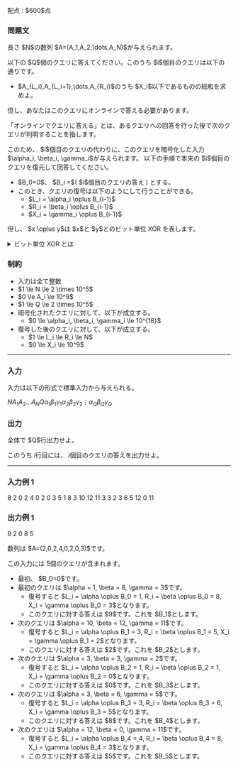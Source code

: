 
<div>

<span>

<span>

<p>
配点 : $600$点
</p>

<div>

<section>

### **問題文**

<p>
長さ $N$の数列 $A=(A_1,A_2,\dots,A_N)$が与えられます。
</p>

<p>
以下の $Q$個のクエリに答えてください。このうち $i$個目のクエリは以下の通りです。
</p>

<ul>

<li>
$A_{L_i},A_{L_i+1},\dots,A_{R_i}$のうち $X_i$以下であるものの総和を求めよ。
</li>

</ul>

<p>
但し、あなたはこのクエリにオンラインで答える必要があります。

「オンラインでクエリに答える」とは、あるクエリへの回答を行った後で次のクエリが判明することを指します。
</p>

<p>
このため、 $i$個目のクエリの代わりに、このクエリを暗号化した入力 $\alpha_i, \beta_i, \gamma_i$が与えられます。
以下の手順で本来の $i$個目のクエリを復元して回答してください。
</p>

<ul>

<li>
$B_0=0$、 $B_i =$( $i$個目のクエリの答え ) とする。
</li>

<li>
このとき、クエリの復号は以下のようにして行うことができる。
<ul>

<li>
$L_i = \alpha_i \oplus B_{i-1}$
</li>

<li>
$R_i = \beta_i \oplus B_{i-1}$
</li>

<li>
$X_i = \gamma_i \oplus B_{i-1}$
</li>

</ul>

</li>

</ul>

<p>
但し、 $x \oplus y$は $x$と $y$とのビット単位 XOR を表します。
</p>

<details>

<summary>
ビット単位 XOR とは
</summary>
非負整数 $A, B$のビット単位 XOR 、$A \oplus B$は、以下のように定義されます。

<ul>

<li>
$A \oplus B$を二進表記した際の $2^k$($k \geq 0$) の位の数は、$A, B$を二進表記した際の $2^k$の位の数のうち一方のみが $1$であれば $1$、そうでなければ $0$である。
</li>

</ul>
例えば、$3 \oplus 5 = 6$となります (二進表記すると: $011 \oplus 101 = 110$)。

</details>

</section>

</div>

<div>

<section>

### **制約**

<ul>

<li>
入力は全て整数
</li>

<li>
$1 \le N \le 2 \times 10^5$
</li>

<li>
$0 \le A_i \le 10^9$
</li>

<li>
$1 \le Q \le 2 \times 10^5$
</li>

<li>
暗号化されたクエリに対して、以下が成立する。
<ul>

<li>
$0 \le \alpha_i, \beta_i, \gamma_i \le 10^{18}$
</li>

</ul>

</li>

<li>
復号した後のクエリに対して、以下が成立する。
<ul>

<li>
$1 \le L_i \le R_i \le N$
</li>

<li>
$0 \le X_i \le 10^9$
</li>

</ul>

</li>

</ul>

</section>

</div>

---

<div>

<div>

<section>

### **入力**

<p>
入力は以下の形式で標準入力から与えられる。
</p>

<div>

$N$$A_1$$A_2$$\dots$$A_N$$Q$$\alpha_1$$\beta_1$$\gamma_1$$\alpha_2$$\beta_2$$\gamma_2$$\vdots$$\alpha_Q$$\beta_Q$$\gamma_Q$
</div>

</section>

</div>

<div>

<section>

### **出力**

<p>
全体で $Q$行出力せよ。

このうち $i$行目には、 $i$個目のクエリの答えを出力せよ。
</p>

</section>

</div>

</div>

---

<div>

<section>

### **入力例 1**

<div>

8
2 0 2 4 0 2 0 3
5
1 8 3
10 12 11
3 3 2
3 6 5
12 0 11

</div>

</section>

</div>

<div>

<section>

### **出力例 1**

<div>

9
2
0
8
5

</div>

<p>
数列は $A=(2,0,2,4,0,2,0,3)$です。

この入力には $5$個のクエリが含まれます。
</p>

<ul>

<li>
最初、 $B_0=0$です。
</li>

<li>
最初のクエリは $\alpha = 1, \beta = 8, \gamma = 3$です。
<ul>

<li>
復号すると $L_i = \alpha \oplus B_0 = 1, R_i = \beta \oplus B_0 = 8, X_i = \gamma \oplus B_0 = 3$となります。
</li>

<li>
このクエリに対する答えは $9$です。これを $B_1$とします。
</li>

</ul>

</li>

<li>
次のクエリは $\alpha = 10, \beta = 12, \gamma = 11$です。
<ul>

<li>
復号すると $L_i = \alpha \oplus B_1 = 3, R_i = \beta \oplus B_1 = 5, X_i = \gamma \oplus B_1 = 2$となります。
</li>

<li>
このクエリに対する答えは $2$です。これを $B_2$とします。
</li>

</ul>

</li>

<li>
次のクエリは $\alpha = 3, \beta = 3, \gamma = 2$です。
<ul>

<li>
復号すると $L_i = \alpha \oplus B_2 = 1, R_i = \beta \oplus B_2 = 1, X_i = \gamma \oplus B_2 = 0$となります。
</li>

<li>
このクエリに対する答えは $0$です。これを $B_3$とします。
</li>

</ul>

</li>

<li>
次のクエリは $\alpha = 3, \beta = 6, \gamma = 5$です。
<ul>

<li>
復号すると $L_i = \alpha \oplus B_3 = 3, R_i = \beta \oplus B_3 = 6, X_i = \gamma \oplus B_3 = 5$となります。
</li>

<li>
このクエリに対する答えは $8$です。これを $B_4$とします。
</li>

</ul>

</li>

<li>
次のクエリは $\alpha = 12, \beta = 0, \gamma = 11$です。
<ul>

<li>
復号すると $L_i = \alpha \oplus B_4 = 4, R_i = \beta \oplus B_4 = 8, X_i = \gamma \oplus B_4 = 3$となります。
</li>

<li>
このクエリに対する答えは $5$です。これを $B_5$とします。
</li>

</ul>

</li>

</ul>

</section>

</div>

</span>

</span>

</div>
